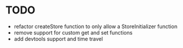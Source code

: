 # TODO

- refactor createStore function to only allow a StoreInitializer function
- remove support for custom get and set functions
- add devtools support and time travel
